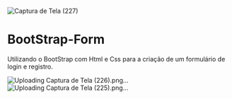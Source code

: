 ![Captura de Tela (227)](https://github.com/Matteus1983/BootStrap-Form/assets/108637829/773cff51-20a1-4107-ae07-1436db0101b8)
# BootStrap-Form
Utilizando o BootStrap com Html e Css para a criação de um formulário de login e registro.

![Uploading Captura de Tela (226).png…]()
![Uploading Captura de Tela (225).png…]()

